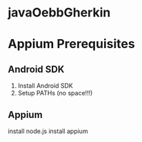 # javaOebbGherkin

# Appium Prerequisites
## Android SDK
1. Install Android SDK
2. Setup PATHs (no space!!!)
## Appium
install node.js 
install appium